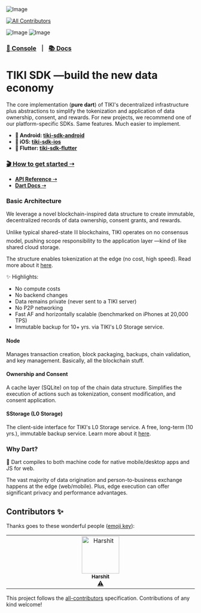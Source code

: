 ![Image](https://img.shields.io/pub/v/tiki_sdk_dart?logo=dart)
<!-- ALL-CONTRIBUTORS-BADGE:START - Do not remove or modify this section -->
[![All Contributors](https://img.shields.io/badge/all_contributors-1-orange.svg?style=flat-square)](#contributors-)
<!-- ALL-CONTRIBUTORS-BADGE:END -->
![Image](https://img.shields.io/pub/points/tiki_sdk_dart?logo=dart)
![Image](https://img.shields.io/github/license/tiki/tiki-sdk-dart)

###  [🍍 Console](https://console.mytiki.com) &nbsp; ⏐ &nbsp; [📚 Docs](https://docs.mytiki.com)

# TIKI SDK —build the new data economy

The core implementation (**pure dart**) of TIKI's decentralized infrastructure plus abstractions to simplify the tokenization and application of data ownership, consent, and rewards. For new projects, we recommend one of our platform-specific SDKs. Same features. Much easier to implement.

- **🤖 Android: [tiki-sdk-android](https://github.com/tiki/tiki-sdk-android)**
- **🍎 iOS: [tiki-sdk-ios](https://github.com/tiki/tiki-sdk-ios)**
- **🦋 Flutter: [tiki-sdk-flutter](https://github.com/tiki/tiki-sdk-flutter)**



### [🎬 How to get started ➝](https://docs.mytiki.com/docs/tiki-sdk-dart-getting-started)
- **[API Reference ➝](https://docs.mytiki.com/reference/tiki-sdk-dart-tiki-sdk)**
- **[Dart Docs ➝](https://pub.dev/documentation/tiki_sdk_dart/latest/)**

###  Basic Architecture

We leverage a novel blockchain-inspired data structure to create immutable, decentralized records of data ownership, consent grants, and rewards.

Unlike typical shared-state ⛓️ blockchains, TIKI operates on no consensus model, pushing scope responsibility to the application layer —kind of like shared cloud storage.

The structure enables tokenization at the edge (no cost, high speed). Read more about it [here](https://github.com/tiki/tiki-sdk-dart/blob/main/WHITEPAPER.md).

✨ Highlights:
- No compute costs
- No backend changes
- Data remains private (never sent to a TIKI server)
- No P2P networking
- Fast AF and horizontally scalable (benchmarked on iPhones at 20,000 TPS)
- Immutable backup for 10+ yrs. via TIKI's L0 Storage service.

#### Node

Manages transaction creation, block packaging, backups, chain validation, and key management. Basically, all the blockchain stuff.

#### Ownership and Consent

A cache layer (SQLite) on top of the chain data structure. Simplifies the execution of actions such as tokenization, consent modification, and consent application.

#### SStorage (L0 Storage)

The client-side interface for TIKI's L0 Storage service. A free, long-term (10 yrs.), immutable backup service. Learn more about it [here](https://github.com/tiki/l0-storage).

### Why Dart?
🎯 Dart compiles to both machine code for native mobile/desktop apps and JS for web.

The vast majority of data origination and person-to-business exchange happens at the edge (web/mobile). Plus, edge execution can offer significant privacy and performance advantages.

## Contributors ✨

Thanks goes to these wonderful people ([emoji key](https://allcontributors.org/docs/en/emoji-key)):

<!-- ALL-CONTRIBUTORS-LIST:START - Do not remove or modify this section -->
<!-- prettier-ignore-start -->
<!-- markdownlint-disable -->
<table>
  <tbody>
    <tr>
      <td align="center" valign="top" width="14.28%"><a href="http://harshit933.github.io"><img src="https://avatars.githubusercontent.com/u/90508384?v=4?s=100" width="100px;" alt="Harshit"/><br /><sub><b>Harshit</b></sub></a><br /><a href="https://github.com/tiki/core/commits?author=Harshit933" title="Tests">⚠️</a></td>
    </tr>
  </tbody>
</table>

<!-- markdownlint-restore -->
<!-- prettier-ignore-end -->

<!-- ALL-CONTRIBUTORS-LIST:END -->

This project follows the [all-contributors](https://github.com/all-contributors/all-contributors) specification. Contributions of any kind welcome!